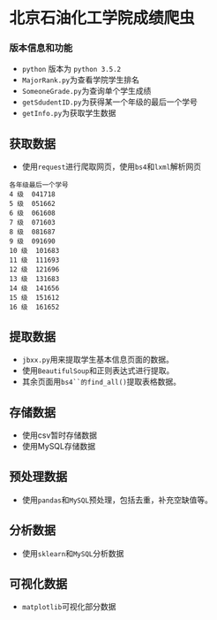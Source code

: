 # 北京石油化工学院成绩爬虫
### 版本信息和功能
- `python` 版本为 `python 3.5.2`
- `MajorRank.py`为查看学院学生排名
- `SomeoneGrade.py`为查询单个学生成绩  
- `getSdudentID.py`为获得某一个年级的最后一个学号
- `getInfo.py`为获取学生数据
## 获取数据
- 使用`request`进行爬取网页，使用`bs4`和`lxml`解析网页
```
各年级最后一个学号
4 级  041718  
5 级  051662  
6 级  061608  
7 级  071603  
8 级  081687  
9 级  091690  
10 级  101683 
11 级  111693 
12 级  121696  
13 级  131683  
14 级  141656  
15 级  151612  
16 级  161652  
```
## 提取数据
- `jbxx.py`用来提取学生基本信息页面的数据。  
- 使用`BeautifulSoup`和正则表达式进行提取。  
- 其余页面用`bs4``的find_all()`提取表格数据。  
## 存储数据
- 使用csv暂时存储数据
- 使用MySQL存储数据
## 预处理数据
- 使用`pandas`和`MySQL`预处理，包括去重，补充空缺值等。
## 分析数据
- 使用`sklearn`和`MySQL`分析数据
## 可视化数据
- `matplotlib`可视化部分数据